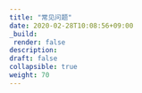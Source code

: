 ```yaml
---
title: "常见问题"
date: 2020-02-28T10:08:56+09:00
_build:
 render: false 
description:
draft: false
collapsible: true
weight: 70
---
```

